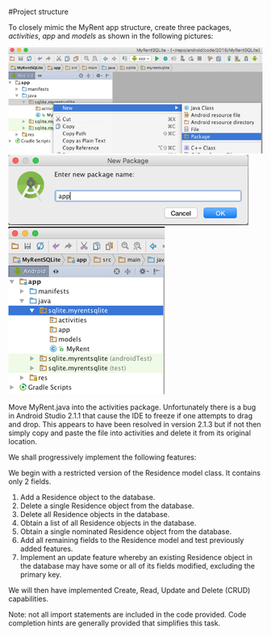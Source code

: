 #Project structure

To closely mimic the MyRent app structure, create three packages, *activities*, *app* and *models* as shown in the following pictures:

![Figure 1](img/07.png)
![Figure 2](img/08.png)
![Figure 3](img/09.png)

Move MyRent.java into the activities package. Unfortunately there is a bug in Android Studio 2.1.1 that cause the IDE to freeze if one attempts to drag and drop. 
This appears to have been resolved in version 2.1.3 but if not then simply copy and paste the file into activities and delete it from its original location.

We shall progressively implement the following features:

We begin with a restricted version of the Residence model class. It contains only 2 fields.

1. Add a Residence object to the database.
2. Delete a single Residence object from the database.
3. Delete all Residence objects in the database.
4. Obtain a list of all Residence objects in the database.
5. Obtain a single nominated Residence object from the database.
6. Add all remaining fields to the Residence model and test previously added features.
7. Implement an update feature whereby an existing Residence object in the database may have some or all of its fields modified, excluding the primary key.

We will then have implemented Create, Read, Update and Delete (CRUD) capabilities.

Note: not all import statements are included in the code provided. Code completion hints are generally provided that simplifies this task.